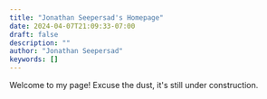 ```yaml
---
title: "Jonathan Seepersad's Homepage"
date: 2024-04-07T21:09:33-07:00
draft: false
description: ""
author: "Jonathan Seepersad"
keywords: []
---
```


Welcome to my page! Excuse the dust, it's still under construction.